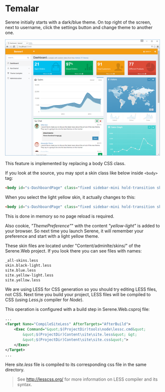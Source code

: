 # Temalar

Serene initially starts with a dark/blue theme. On top right of the screen, next to username, click the settings button and change theme to another one.

![Serene Dashboard Yellow Light](img/serene_dashboard_light.png)

This feature is implemented by replacing a body CSS class.

If you look at the source, you may spot a skin class like below inside `<body>` tag:

```html
<body id="s-DashboardPage" class="fixed sidebar-mini hold-transition skin-blue has-layout-event">
```

When you select the light yellow skin, it actually changes to this:

```html
<body id="s-DashboardPage" class="fixed sidebar-mini hold-transition skin-yellow-light has-layout-event">
```

This is done in memory so no page reload is required.

Also cookie, *"ThemePreference"*" with the content *"yellow-light"* is added to your browser. So next time you launch Serene, it will remember your preference and start with a light yellow theme.

These skin files are located under "Content/adminlte/skins/" of the Serene.Web project. If you look there you can see files with names:

```
_all-skins.less
skin.black-light.less
site.blue.less
site.yellow-light.less
site.yellow.less
```

We are using LESS for CSS generation so you should try editing LESS files, not CSS. Next time you build your project, LESS files will be compiled to CSS (using *Less.js* compiler for *Node*).

This operation is configured with a build step in Serene.Web.csproj file:

```xml
...
<Target Name="CompileSiteLess" AfterTargets="AfterBuild">
    <Exec Command="&quot;$(ProjectDir)tools\node\lessc.cmd&quot;
        &quot;$(ProjectDir)Content\site\site.less&quot; &gt;
        &quot;$(ProjectDir)Content\site\site.css&quot;">
    </Exec>
</Target>
...
```

Here *site.less* file is compiled to its corresponding css file in the same directory.

> See http://lesscss.org/ for more information on LESS compiler and its syntax.
